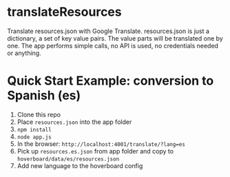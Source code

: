 # translateResources
Translate resources.json with Google Translate. resources.json is just a dictionary, a set of key value pairs.
The value parts will be translated one by one. The app performs simple calls, no API is used, no credentials needed or anything.

# Quick Start Example: conversion to Spanish (es)

1. Clone this repo
2. Place `resources.json` into the app folder
3. `npm install`
4. `node app.js`
5. In the browser: `http://localhost:4001/translate/?lang=es`
6. Pick up `resources.es.json` from app folder and copy to `hoverboard/data/es/resources.json`
7. Add new language to the hoverboard config
